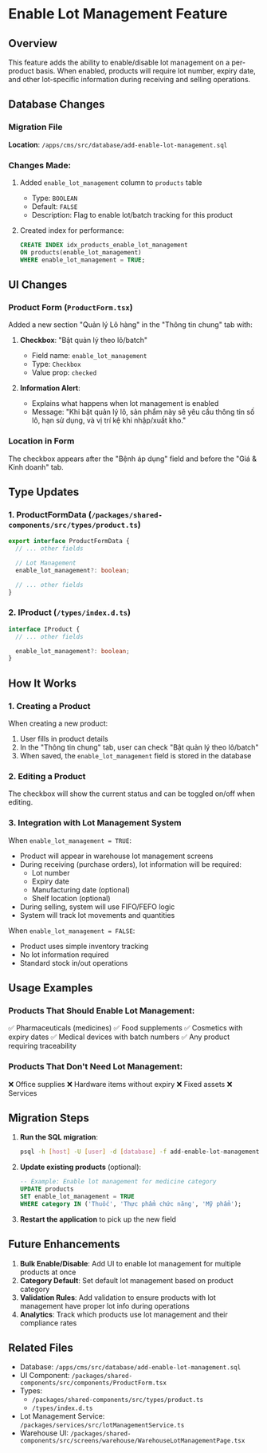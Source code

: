 # Enable Lot Management Feature

## Overview
This feature adds the ability to enable/disable lot management on a per-product basis. When enabled, products will require lot number, expiry date, and other lot-specific information during receiving and selling operations.

## Database Changes

### Migration File
**Location**: `/apps/cms/src/database/add-enable-lot-management.sql`

### Changes Made:
1. Added `enable_lot_management` column to `products` table
   - Type: `BOOLEAN`
   - Default: `FALSE`
   - Description: Flag to enable lot/batch tracking for this product

2. Created index for performance:
   ```sql
   CREATE INDEX idx_products_enable_lot_management
   ON products(enable_lot_management)
   WHERE enable_lot_management = TRUE;
   ```

## UI Changes

### Product Form (`ProductForm.tsx`)
Added a new section "Quản lý Lô hàng" in the "Thông tin chung" tab with:

1. **Checkbox**: "Bật quản lý theo lô/batch"
   - Field name: `enable_lot_management`
   - Type: `Checkbox`
   - Value prop: `checked`

2. **Information Alert**:
   - Explains what happens when lot management is enabled
   - Message: "Khi bật quản lý lô, sản phẩm này sẽ yêu cầu thông tin số lô, hạn sử dụng, và vị trí kệ khi nhập/xuất kho."

### Location in Form
The checkbox appears after the "Bệnh áp dụng" field and before the "Giá & Kinh doanh" tab.

## Type Updates

### 1. ProductFormData (`/packages/shared-components/src/types/product.ts`)
```typescript
export interface ProductFormData {
  // ... other fields

  // Lot Management
  enable_lot_management?: boolean;

  // ... other fields
}
```

### 2. IProduct (`/types/index.d.ts`)
```typescript
interface IProduct {
  // ... other fields

  enable_lot_management?: boolean;
}
```

## How It Works

### 1. Creating a Product
When creating a new product:
1. User fills in product details
2. In the "Thông tin chung" tab, user can check "Bật quản lý theo lô/batch"
3. When saved, the `enable_lot_management` field is stored in the database

### 2. Editing a Product
The checkbox will show the current status and can be toggled on/off when editing.

### 3. Integration with Lot Management System
When `enable_lot_management = TRUE`:
- Product will appear in warehouse lot management screens
- During receiving (purchase orders), lot information will be required:
  - Lot number
  - Expiry date
  - Manufacturing date (optional)
  - Shelf location (optional)
- During selling, system will use FIFO/FEFO logic
- System will track lot movements and quantities

When `enable_lot_management = FALSE`:
- Product uses simple inventory tracking
- No lot information required
- Standard stock in/out operations

## Usage Examples

### Products That Should Enable Lot Management:
✅ Pharmaceuticals (medicines)
✅ Food supplements
✅ Cosmetics with expiry dates
✅ Medical devices with batch numbers
✅ Any product requiring traceability

### Products That Don't Need Lot Management:
❌ Office supplies
❌ Hardware items without expiry
❌ Fixed assets
❌ Services

## Migration Steps

1. **Run the SQL migration**:
   ```bash
   psql -h [host] -U [user] -d [database] -f add-enable-lot-management.sql
   ```

2. **Update existing products** (optional):
   ```sql
   -- Example: Enable lot management for medicine category
   UPDATE products
   SET enable_lot_management = TRUE
   WHERE category IN ('Thuốc', 'Thực phẩm chức năng', 'Mỹ phẩm');
   ```

3. **Restart the application** to pick up the new field

## Future Enhancements

1. **Bulk Enable/Disable**: Add UI to enable lot management for multiple products at once
2. **Category Default**: Set default lot management based on product category
3. **Validation Rules**: Add validation to ensure products with lot management have proper lot info during operations
4. **Analytics**: Track which products use lot management and their compliance rates

## Related Files

- Database: `/apps/cms/src/database/add-enable-lot-management.sql`
- UI Component: `/packages/shared-components/src/components/ProductForm.tsx`
- Types:
  - `/packages/shared-components/src/types/product.ts`
  - `/types/index.d.ts`
- Lot Management Service: `/packages/services/src/lotManagementService.ts`
- Warehouse UI: `/packages/shared-components/src/screens/warehouse/WarehouseLotManagementPage.tsx`
